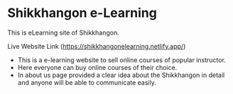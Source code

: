 # Shikkhangon e-Learning

This is eLearning site of Shikkhangon.


Live Website Link (https://shikkhangonelearning.netlify.app/)

* This is a e-learning website to sell online courses of popular instructor.
* Here everyone can buy online courses of their choice.
* In about us page provided a clear idea about the Shikkhangon in detail and anyone will be able to communicate easily.